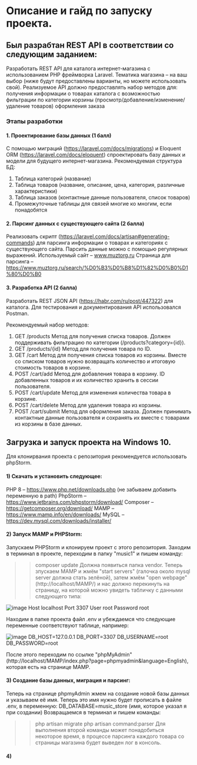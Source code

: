 # Описание и гайд по запуску проекта.

## Был разрабтан REST API в соответствии со следующим заданием:

Разработать REST API для каталога интернет-магазина с использованием PHP фреймворка Laravel. Тематика магазина – на ваш выбор (ниже будут предоставлены варианты, но можете использовать свой). Реализуемое API должно предоставлять набор методов для: 
получения информации о товарах каталога с возможностью фильтрации по категории
корзины (просмотр/добавление/изменение/удаление товаров)
оформления заказа

### Этапы разработки

#### 1. Проектирование базы данных (1 балл)
С помощью миграций (https://laravel.com/docs/migrations) и Eloquent ORM (https://laravel.com/docs/eloquent) спроектировать базу данных и модели для будущего интернет-магазина.
Рекомендуемая структура БД:
1) Таблица категорий (название)
2) Таблица товаров (название, описание, цена, категория, различные характеристики)
3) Таблица заказов (контактные данные пользователя, список товаров)
4) Промежуточные таблицы для связей многие ко многим, если понадобятся

#### 2. Парсинг данных с существующего сайта (2 балла)
Реализовать скрипт (https://laravel.com/docs/artisan#generating-commands) для парсинга информации о товарах и категориях с существующего сайта.
Парсить данные можно с помощью регулярных выражений. 
Используемый сайт – www.muztorg.ru
Страница для парсинга – https://www.muztorg.ru/search/%D0%B3%D0%B8%D1%82%D0%B0%D1%80%D0%B0

#### 3. Разработка API (2 балла)
Разработать REST JSON API (https://habr.com/ru/post/447322) для каталога.
Для тестирования и документирования API использовался Postman.

Рекомендуемый набор методов:
1) GET /products
Метод для получения списка товаров. Должен поддерживать фильтрацию по категории (/products?category={id}).
2) GET /products/{id}
Метод для получения товара по ID.
3) GET /cart
Метод для получения списка товаров из корзины. Вместе со списком товаров нужно возвращать количество и итоговую стоимость товаров в корзине.
4) POST /cart/add
Метод для добавления товара в корзину. ID добавленных товаров и их количество хранить в сессии пользователя.
5) POST /cart/update
Метод для изменения количества товара в корзине.
6) POST /cart/delete
Метод для удаления товара из корзины.
7) POST /cart/submit
Метод для оформления заказа. Должен принимать контактные данные пользователя и сохранять их вместе с товарами из корзины в базе данных.


## Загрузка и запуск проекта на Windows 10.

Для клонирвания проекта с репозитория рекомендуется использовать phpStorm.

#### 1) Cкачать и установить следующее:

PHP 8 – https://www.php.net/downloads.php  (не забываем добавить переменную в path)
PhpStorm – https://www.jetbrains.com/phpstorm/download/
Composer – https://getcomposer.org/download/
MAMP – https://www.mamp.info/en/downloads/
MySQL – https://dev.mysql.com/downloads/installer/

#### 2) Запуск MAMP и PHPStorm:

Запускаем PHPStorm и клонируем проект с этого репозитория. Заходим в терминал в проекте, переходим в папку "music1" и пишем команду:
>> composer update
Должна появиться папка vendor. 
Теперь зпускаем MAMP и жмём "start servers" (галочка около mysql server должна стать зелёной), затем жмём "open webpage" (http://localhost/MAMP/)
и нас должно перекинуть на страницу, на которой можно увидеть табличку с данными следующего типа:

![image](https://user-images.githubusercontent.com/58458024/126075884-71c96a54-32fb-4fbd-9d25-27c7439e4626.png)
Host	localhost
Port	3307
User	root
Password	root

Находим в папке проекта файл .env и убеждаемся что следующие переменные соответствуют таблице, например:

![image](https://user-images.githubusercontent.com/58458024/126075896-3a6c79c1-9764-48e8-9637-b1881d47911e.png)
DB_HOST=127.0.0.1
DB_PORT=3307
DB_USERNAME=root
DB_PASSWORD=root

После этого переходим по ссылке "phpMyAdmin" (http://localhost/MAMP/index.php?page=phpmyadmin&language=English), которая есть на странице MAMP. 

#### 3) Создание базы данных, миграция и парсинг:

Теперь на странице phpmyAdmin жмем на создание новой базы данных и указываем её имя. Теперь это имя нужно будет прописать в файле .env, в переменную:
DB_DATABASE=music_store (имя, которое указал я при создании)
Возвращаемся в терминал и пишем команды:
>> php artisan migrate
>> php artisan command:parser
Для выполнения второй команды может понадобиться некоторое время, в процессе парсинга каждого товара со страницы магазина будет выведен лог в консоль.

#### 4) 
